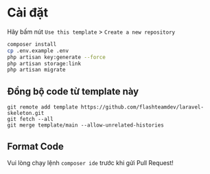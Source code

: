 # Cài đặt

Hãy bấm nút `Use this template` > `Create a new repository`

```bash
composer install
cp .env.example .env
php artisan key:generate --force
php artisan storage:link
php artisan migrate
```

## Đồng bộ code từ template này

```
git remote add template https://github.com/flashteamdev/laravel-skeleton.git
git fetch --all
git merge template/main --allow-unrelated-histories
```

## Format Code

Vui lòng chạy lệnh `composer ide` trước khi gửi Pull Request!
